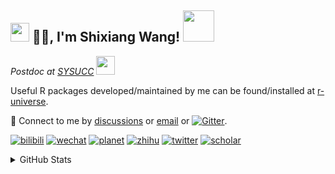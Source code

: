 
<h2><img src="https://emojis.slackmojis.com/emojis/images/1531849430/4246/blob-sunglasses.gif?1531849430" width="30"/> 🙏🏻, I'm Shixiang Wang! <img src="https://media.giphy.com/media/12oufCB0MyZ1Go/giphy.gif" width="50"></h2>

<p><em>Postdoc at <a href="https://sysucc.org.cn/">SYSUCC</a> <img src="https://media.giphy.com/media/WUlplcMpOCEmTGBtBW/giphy.gif" width="30"> 
</em></p>

Useful R packages developed/maintained by me can be found/installed at [r-universe](https://shixiangwang.r-universe.dev/).

💬 Connect to me by
[discussions](https://github.com/ShixiangWang/self-study/discussions) or [email](mailto:w_shixiang@163.com) or [![Gitter](https://badges.gitter.im/ShixiangWang/community.svg)](https://gitter.im/ShixiangWang/community?utm_source=badge&utm_medium=badge&utm_campaign=pr-badge). 

[![bilibili](https://img.shields.io/badge/王诗翔-B站-yellow)](https://space.bilibili.com/11553374) [![wechat](https://img.shields.io/badge/王诗翔-微信公众号-important)](https://shixiangwang.github.io/home/logo/qrcode.jpg) [![planet](https://img.shields.io/badge/王诗翔-知识星球-blueviolet)](https://t.zsxq.com/rBqbIei)  [![zhihu](https://img.shields.io/badge/王诗翔-知乎-blue)](https://www.zhihu.com/people/shixiangwang) [![twitter](https://img.shields.io/badge/WangShxiang-twitter-ff69b4)](https://twitter.com/WangShxiang) [![scholar](https://img.shields.io/badge/ShixiangWang-Scholar-00ffff)](https://scholar.google.com/citations?user=FvNp0NkAAAAJ) 

<details>
 
<summary>GitHub Stats</summary>


<!--START_SECTION:waka-->
**🐱 My GitHub Data** 

> 🏆 1,782 Contributions in the Year 2022
 > 
> 📦 4.1 MB Used in GitHub's Storage 
 > 
> 🚫 Not Opted to Hire
 > 
> 📜 83 Public Repositories 
 > 
> 🔑 18 Private Repositories  
 > 
**I'm an Early 🐤** 

```text
🌞 Morning    385 commits    ████░░░░░░░░░░░░░░░░░░░░░   16.24% 
🌆 Daytime    897 commits    █████████░░░░░░░░░░░░░░░░   37.85% 
🌃 Evening    878 commits    █████████░░░░░░░░░░░░░░░░   37.05% 
🌙 Night      210 commits    ██░░░░░░░░░░░░░░░░░░░░░░░   8.86%

```
📅 **I'm Most Productive on Tuesday** 

```text
Monday       356 commits    ███░░░░░░░░░░░░░░░░░░░░░░   15.02% 
Tuesday      457 commits    ████░░░░░░░░░░░░░░░░░░░░░   19.28% 
Wednesday    366 commits    ███░░░░░░░░░░░░░░░░░░░░░░   15.44% 
Thursday     379 commits    ████░░░░░░░░░░░░░░░░░░░░░   15.99% 
Friday       380 commits    ████░░░░░░░░░░░░░░░░░░░░░   16.03% 
Saturday     192 commits    ██░░░░░░░░░░░░░░░░░░░░░░░   8.1% 
Sunday       240 commits    ██░░░░░░░░░░░░░░░░░░░░░░░   10.13%

```


**I Mostly Code in R** 

```text
R                        51 repos            ██████████████░░░░░░░░░░░   57.95% 
HTML                     11 repos            ███░░░░░░░░░░░░░░░░░░░░░░   12.5% 
Go                       5 repos             █░░░░░░░░░░░░░░░░░░░░░░░░   5.68% 
JavaScript               5 repos             █░░░░░░░░░░░░░░░░░░░░░░░░   5.68% 
Shell                    4 repos             █░░░░░░░░░░░░░░░░░░░░░░░░   4.55%

```



 Last Updated on 23/12/2022 18:37:09 UTC
<!--END_SECTION:waka-->

> These Readme stats are generated using github action [awesome-readme-stats](https://github.com/anmol098/waka-readme-stats)

-----

**NOTE: Top languages does not indicate my skill level or anything like that. It is just a metric of which languages have been hosted by me on GitHub based on the usage across repositories.**

</details>
